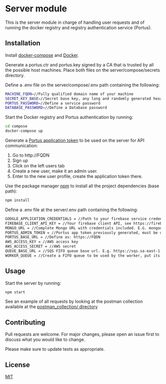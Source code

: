 # Server module

This is the server module in charge of handling user requests and of running the docker registry and registry authentication service (Portus).

## Installation

Install [docker-compose](https://docs.docker.com/install/) and [Docker](https://docs.docker.com/install/).

Generate a portus.ctr and portus.key signed by a CA that is trusted by all the possible host machines. Place both files on  the server/compose/secrets directory.

Define a .env file on the server/compose/.env path containing the following:
```bash
MACHINE_FQDN=//Fully qualified domain name of your machine
SECRET_KEY_BASE=//Secret base key, any long and randomly generated hexa string will suffice, e.g. b494a25faa8d22e430e843e220e424e10ac84d2ce0e64231f5b636d21251eb6d267adb042ad5884cbff0f3891bcf911bdf8abb3ce719849ccda9a4889249e5c2
PORTUS_PASSWORD=//Define a service password
DATABASE_PASSWORD=//Define a Database password
```


Start the Docker registry and Portus authentication by running:
```bash
cd compose
docker-compose up
```

Generate a [Portus application token](http://port.us.org/features/application_tokens.html) to be used on the server for API communication:
1. Go to http://FQDN
2. Sign up
3. Click on the left users tab
4. Create a new user, make it an admin user.
5. Enter to the new user profile, create the application token there.

Use the package manager [npm](https://www.npmjs.com/get-npm) to install all the project dependencies (base path):

```bash
npm install
```

Define a .env file at the server/.env path containing the following:

```bash
GOOGLE_APPLICATION_CREDENTIALS = //Path to your firebase service credentials, see https://firebase.google.com/docs/admin/setup
FIREBASE_CLIENT_API_KEY = //Your firebase client API, see https://firebase.google.com/docs/web/setup
MONGO_URL = //Complete Mongo URL with credentials included. E.G. mongodb://admin:passwd@ds147436.mlab.com:47436/database_name
PORTUS_ADMIN_TOKEN = //Portus app token previously generated, must be on the following format: user:token
PORTUS_BASE_URL = //Define as: https://FQDN
AWS_ACCESS_KEY = //AWS access key
AWS_ACCESS_SECRET = //AWS secret
QUEUE_BASE_URL = //SQS FIFO queue base url. E.g. https://sqs.sa-east-1.amazonaws.com/916245701249/
WORKER_QUEUE = //Create a FIFO queue to be used by the worker, put its name here.
```
## Usage

Start the server by running:
```bash
npm start
```

See an example of all requests by looking at the postman collection available at the [postman_collection/ directory](https://github.com/iaas-docker/Server/tree/master/postman_collection)
## Contributing
Pull requests are welcome. For major changes, please open an issue first to discuss what you would like to change.

Please make sure to update tests as appropriate.

## License
[MIT](https://choosealicense.com/licenses/mit/)